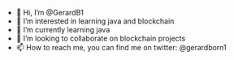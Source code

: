 - 👋 Hi, I’m @GerardB1
- 👀 I’m interested in learning java and blockchain
- 🌱 I’m currently learning java
- 💞️ I’m looking to collaborate on blockchain projects 
- 📫 How to reach me, you can find me on twitter: @gerardborn1

<!---
GerardB1/GerardB1 is a ✨ special ✨ repository because its `README.md` (this file) appears on your GitHub profile.
You can click the Preview link to take a look at your changes.
--->
